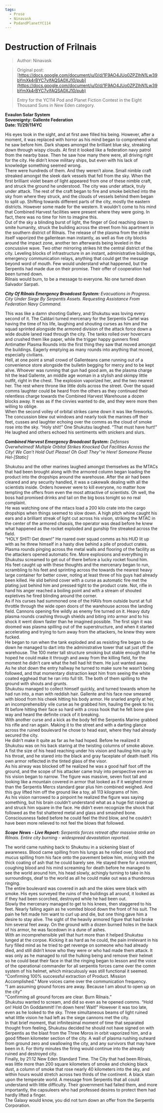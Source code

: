 ```yaml
---
tags:
  - Prose
  - Ninavask
  - PodandPlanetYC114
---
```


# Destruction of Frilnais

> Author: Ninavask

> Original post: [https://docs.google.com/document/u/0/d/1F9AO4JUo0ZPZlhN1Lw39bYmXk4rBYC7vIfAQSA0XJ10/pub](https://docs.google.com/document/u/0/d/1F9AO4JUo0ZPZlhN1Lw39bYmXk4rBYC7vIfAQSA0XJ10/pub)

> Entry for the YC114 Pod and Planet Fiction Contest in the Eight Thousand Suns in New Eden category.


**Evaulon Solar System<br>Sovereignty: Gallente Federation<br>Date: 11/29/114YC**

His eyes took in the sight, and at first awe filled his being. However, after a moment, it was replaced with horror as his mind began to comprehend what he saw before him. Dark shapes amongst the brilliant blue sky, streaking down through wispy clouds. At first it looked like a federation navy patrol from the nearby base. Then he saw how many there were, all driving right for the city. He didn’t know military ships, but even with his lack of knowledge something seemed wrong.<br>
There were hundreds of them. And they weren’t alone. Small nimble craft streaked amongst the sleek dark vessels that fell from the sky. When the first brilliant violet beam of light appeared from one of these nimble craft, and struck the ground he understood. The city was under attack, truly under attack. The rest of the craft began to fire and smoke belched into the sky from where they struck, and the clouds of vessels behind them began to split up. Shifting towards different parts of the city, mostly the eastern districts. However some made for the western. It wouldn’t come to his mind that Combined Harvest facilities were present where they were going. In fact, there was no time for him to imagine this.<br>
Out of the sky a blinding burst of light, the finger of God reaching down to smite humanity, struck the building across the street from his apartment in the southern district of Rilnais. The release of the plasma from the strike itself vaporized the gallentean man instantly, as well as five city blocks around the impact zone, another ten afterwards being leveled in the concussive wave. Two other mirroring strikes hit the central district of the city. Leveling blocks of infrastructure in an instant, administrative buildings, emergency communication relays, anything that could get the message beyond word of mouth. Few would understand what happened, but the Serpentis had made due on their promise. Their offer of cooperation had been turned down.<br>
Rilnais would burn, to be a message to everyone. No one turned down Salvador Sarpati.

***City Of Rilnais Emergency Broadcast System:*** *Evacuations in Progress. City Under Siege By Serpentis Assets. Requesting Assistance From Federation Navy Command.*

This was like a damn shooting Gallery, and Shukutsu was loving every second of it. The Caldari turned mercenary for the Serpentis Cartel was having the time of his life, laughing and shouting curses as him and the squad sprinted alongside the armored division of the attack force down a wide double laned road through the city. The tanks rolled over hovercars and crushed them like paper, while the trigger happy gunners fired Antimatter Plasma Rounds into the first thing they saw that moved amongst the buildings. Eagerly emptying as many rounds into anything that moved, especially civilians.<br>
Hell, at one point a small crowd of Gallenteans came running out of a convenience store alongside the bulletin begging for mercy and to be kept alive. Whoever was running that gun had good aim, as the plasma charge hit the lead Gallente, an middle age woman in a stylish and skimpy little outfit, right in the chest. The explosion vaporized her, and the two nearest her. The rest where throne like little dolls across the street. Over the squad comms laughter could be heard from the others as they continued their relentless charge towards the Combined Harvest Warehouse a dozen blocks away. It was as if the civvies wanted to die, and they were more then willing to oblige.<br>
When the second volley of orbital strikes came down it was like fireworks. The concussion blew out windows and nearly took the marines off their feet, cusses and laughter echoing over the comms as the cloud of smoke rose into the sky. “Holy shit!” One Shukutsu laughed. “That must have hurt!” He laughed and others echoed his sentiments with snickers and slurs. 

***Combined Harvest Emergency Broadcast System:*** *Defenses Overwhelmed! Multiple Orbital Strikes Knocked Out Facilities Across the City! We Can’t Hold Out! Please! Oh God! They’’re Here! Someone Please Hel-[Static]*

Shukutsu and the other marines laughed amongst themselves as the MTACs that had been brought along with the armored column began loading the product into the dropships around the warehouse. After the air had been cleared and any security handled, it was a cakewalk dealing with all the scientists inside. Orders however were to kill everyone, no matter how tempting the offers from even the most attractive of scientists. Oh well, the boss had promised drinks and tail on the big boss tonight so no real complaint.<br>
He was watching one of the mtacs load a 200 kilo crate into the cargo dropships when things seemed to slow down. A high pitch whine caught his ears and a brilliant streak of light cut across his vision, striking the MTAC in the center of the armored chassis, the operator was dead before he knew what happened as the rocket exploded and gunship fire streaked across the field.<br>
“HOLY SHIT! Get down!” He roared over squad comms as his HUD lit up with as he threw himself in a hasty dive behind a pile of product crates. Plasma rounds pinging across the metal walls and flooring of the facility as the attackers opened automatic fire. More explosions and everything in Shukutsu screamed to get out of there before a lucky rocket found him.<br>
His feet caught up with these thoughts and the mercenary began to run, scrambling to his feet and sprinting across the towards the nearest heavy large container for better cover, noting at least three of his guys had already been killed. He slid behind cover with a curse as automatic fire met the plating just behind him and pressed tight to the product crate. Not, rifle in hand his anger reached a boiling point and with a stream of shouted expletives he fired blinding around the corner.<br>
As if his curses had summoned one of the HAVs from outside burst at full throttle through the wide open doors of the warehouse across the landing field. Cannons opening fire wildly as enemy fire turned on it. Heavy duty plasma rounds crashing through shields and biting into armor and to his shock it went down faster than he imagined possible. The first sign it was doomed was plasma spilling out of the superstructure, and when it started accelerating and trying to turn away from the attackers, he knew they were fucked.<br>
He began to run when the tank exploded and as resisting fire began to die down he managed to dart into the administrative tower that sat just off the warehouse. The 100 meter tall structure smoking but stable enough that he hoped he could make it through and away from the killing field, for the moment he didn’t care what the hell had hit them. He just wanted away.<br>
As he shot down the entry hallway he turned to make sure he wasn’t being followed, and that momentary distraction kept him from seeing the white coated egghead that he ran into full tilt. The both of them spilling to the ground with shouts and grunts.<br>
Shukutsu managed to collect himself quickly, and turned towards whom he had run into, a man with reddish hair. Gallente and his face now smeared with blood from his cheek hitting his body armor. He snarled angrily at her, an incomprehensibly vile curse as he grabbed him, hauling the geek to his fit before hitting their face so hard with a cross hook that he felt bone give way and heard the definite crack of it breaking.<br>
With another curse and a kick as the body fell the Serpentis Marine grabbed his rifle and ran again. Making it to the street and with a darting glance across the ruined boulevard he chose to head east, where they had already secured the city.<br>
He didn’t make it quite as far as he had hoped. Before he realized it Shukutsu was on his back staring at the twisting columns of smoke above. A fist the size of his head reaching under his vision and hauling him up by his throat, and he stared into the black and gray faceplate of death itself. His own armor reflected in the tinted glass of the visor.<br>
As his airway was blocked off he realized he was a good half foot off the ground, and the scope of his attacker came truly into perspective even as his vision began to narrow. The figure was massive, seven foot tall and looking like a mountain covered in armor that looked as if it weighed more than the Serpentis Mercs standard gear plus him combined weighed. And this guy lifted him off the ground like a toy, all 113 kilograms of him.<br>
As his vision narrowed to a pinpoint he realized the figure was saying something, but his brain couldn’t understand what as a huge fist raised up and struck him square in the face. He didn’t even recognize the shock that followed as the fist shattered metal and glass and smashed bone. Consciousness faded before he could feel the third blow, and he couldn’t have been more relieved to not feel the blows that followed. 
	
***Scope News - Live Report:*** *Serpentis forces retreat after massive strike on Rilnais. Entire city burning - widespread devastation reported.*

The world came rushing back to Shukutsu in a sickening blast of awareness. Blood came spilling from his lungs as he rolled over, blood and mucus spilling from his face onto the pavement below him, mixing with the thick coating of ash that he could barely see. He stayed there for a moment, coughing blood and his mind screaming for death before he managed to see the world around him, his head slowly, achingly turning to take in his surroundings, deaf to the world as all he could make out was a thunderous ringing.<br> 
The entire boulevard was covered in ash and the skies were black with smoke. His eyes surveyed the ruins of the buildings all around, it looked as if they had been scorched, destroyed while he had been out.<br>
Slowly the mercenary managed to get to his knees, then staggered to his feet. Nearly falling again as he vomited blood down the front of his suit. The pain he felt made him want to curl up and die, but one thing gave him a desire to stay alive. The sight of the heavily armored figure that had broke him several feet away. On the ground with a dozen burned holes in the back of his armor, he was facedown in a dune of ashes.<br>
With an incomprehensible yell that hurt more than it helped Shukutsu lunged at the corpse. Kicking it as hard as he could, the pain irrelevant in his fury filled mind as he tried to get revenge on someone who had already died, and still didn’t know who they were or who had made them attack. It was only as he managed to roll the hulking being and remove their helmet so he could beat their face in that the ringing began to lesson and the voice of the operational commander for all serpentis forces came over the comm system of his helmet, which miraculously was still functional it seemed. <br>
“Confirming 100% successful extraction of Product. Mission Accomplished.” More voices came over the communication frequency.<br>
“I am assuming ground forces are away. Because I am about to open up on the city”<br>
“Confirming all ground forces are clear. Burn Rilnais.”<br>
Shukutsu wanted to scream, and did so even as he opened comms. “Hold on! Hold On Goddammit! I’m down here! Wait!” However it was too late, even as he looked to the sky. Three simultaneous beams of light ruined what little vision he had left as the siege cannons met the city.<br>
In that brief moment, that infinitesimal moment of time that separated thought from feeling, Shukutsu decided he should not have signed on with Serpentis as the blast from the Three Moros in orbit vaporized him, and a good fifteen kilometer section of the city. A wall of plasma rushing outward from ground zero and swallowing the city, and any survivors that may have been in it. For thirty minutes the firing would continue into the already ruined and destroyed city.<br>
Finally, by 21:12 New Eden Standard Time. The City that had been Rilnais, was little more than 200 square kilometers of smoke and choking black dust, a column of smoke that rose nearly 40 kilometers into the sky, and within hours would stretch across two thirds of the continent. A black stain upon the temperate world. A message from Serpentis that all could understand with little difficulty. Their government had failed them, and more importantly, the capsuleers who had professed desires to protect them had hardly lifted a finger.<br>
The Galaxy would know, you did not turn down an offer from the Serpentis Corporation. 
